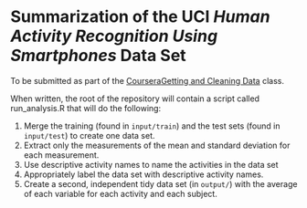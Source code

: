 # Summarization of the UCI _Human Activity Recognition Using Smartphones_ Data Set #

To be submitted as part of the [Coursera](http://coursera.org)[Getting and Cleaning Data](https://www.coursera.org/course/getdata) class.

When written, the root of the repository will contain a script called run_analysis.R that will do the following:

1. Merge the training (found in `input/train`) and the test sets (found in `input/test`) to create one data set.
2. Extract only the measurements of the mean and standard deviation for each measurement.
3. Use descriptive activity names to name the activities in the data set
4. Appropriately label the data set with descriptive activity names.
5. Create a second, independent tidy data set (in `output/`) with the average of each variable for each activity and each subject.

